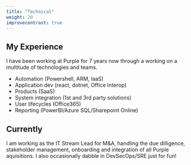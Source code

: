 ```yaml
---
title: "Technical"
weight: 20
improvecontrast: true
---
```



## My Experience

I have been working at Purple for 7 years now through a working on a multitude of technologies and teams.

- Automation (Powershell, ARM, IaaS)
- Application dev (react, dotnet, Office Interop)
- Products (SaaS)
- System integration (1st and 3rd party solutions)
- User lifecycles (Office365)
- Reporting (PowerBI/Azure SQL/Sharepoint Online)

## Currently

I am working as the IT Stream Lead for M&A, handling the due dilligence, stakeholder management, onboarding and integration of all Purple aquisitions. I also occasionally dabble in DevSecOps/SRE just for fun!